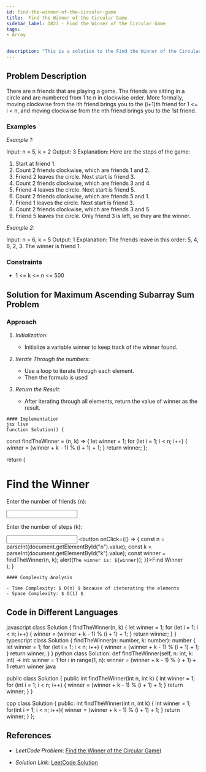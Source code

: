 ```yaml
---
id: find-the-winner-of-the-circular-game
title:  Find the Winner of the Circular Game
sidebar_label: 1823 - Find the Winner of the Circular Game
tags:
- Array


description: "This is a solution to the Find the Winner of the Circular Game problem on LeetCode."
---
```


## Problem Description
There are n friends that are playing a game. The friends are sitting in a circle and are numbered from 1 to n in clockwise order. More formally, moving clockwise from the ith friend brings you to the (i+1)th friend for 1 <= i < n, and moving clockwise from the nth friend brings you to the 1st friend.

### Examples

*Example 1:*



Input: n = 5, k = 2
Output: 3
Explanation: Here are the steps of the game:
1) Start at friend 1.
2) Count 2 friends clockwise, which are friends 1 and 2.
3) Friend 2 leaves the circle. Next start is friend 3.
4) Count 2 friends clockwise, which are friends 3 and 4.
5) Friend 4 leaves the circle. Next start is friend 5.
6) Count 2 friends clockwise, which are friends 5 and 1.
7) Friend 1 leaves the circle. Next start is friend 3.
8) Count 2 friends clockwise, which are friends 3 and 5.
9) Friend 5 leaves the circle. Only friend 3 is left, so they are the winner.


*Example 2:*

Input: n = 6, k = 5
Output: 1
Explanation: The friends leave in this order: 5, 4, 6, 2, 3. The winner is friend 1.


### Constraints

- 1 <= k <= n <= 500

## Solution for Maximum Ascending Subarray Sum Problem
### Approach 


1. *Initialization*:
   - Initialize a variable winner to keep track of the winner found.
   
2. *Iterate Through the numbers*:
   - Use a loop to iterate through each element.
   - Then the formula is used

3. *Return the Result*:
   - After iterating through all elements, return the value of winner as the result.

<Tabs>
  <TabItem value="Solution" label="Solution">

    #### Implementation
    jsx live
    function Solution() {
  const findTheWinner = (n, k) => {
    let winner = 1;
    for (let i = 1; i < n; i++) {
      winner = (winner + k - 1) % (i + 1) + 1;
    }
    return winner;
  };

  return (
    <div>
      <h1>Find the Winner</h1>
      <p>Enter the number of friends (n):</p>
      <input type="number" id="n" />
      <p>Enter the number of steps (k):</p>
      <input type="number" id="k" />
      <button onClick={() => {
        const n = parseInt(document.getElementById("n").value);
        const k = parseInt(document.getElementById("k").value);
        const winner = findTheWinner(n, k);
        alert(`The winner is: ${winner}`);
      }}>Find Winner</button>
    </div>
    );
  }

    

    #### Complexity Analysis

    - Time Complexity: $ O(n) $ because of iteterating the elements 
    - Space Complexity: $ O(1) $ 

   ## Code in Different Languages
   <Tabs>
  <TabItem value="JavaScript" label="JavaScript">
  <SolutionAuthor name="@hishitam299"/>
   javascript
class Solution {
  findTheWinner(n, k) {
    let winner = 1;
    for (let i = 1; i < n; i++) {
      winner = (winner + k - 1) % (i + 1) + 1;
    }
    return winner;
  }
}


    

  </TabItem>
  <TabItem value="TypeScript" label="TypeScript">
  <SolutionAuthor name="@ishitam299"/> 
   typescript
class Solution {
  findTheWinner(n: number, k: number): number {
    let winner = 1;
    for (let i = 1; i < n; i++) {
      winner = (winner + k - 1) % (i + 1) + 1;
    }
    return winner;
  }
}


    
  </TabItem>
  <TabItem value="Python" label="Python">
  <SolutionAuthor name="@ishitam299"/>
   python
class Solution:
  def findTheWinner(self, n: int, k: int) -> int:
    winner = 1
    for i in range(1, n):
      winner = (winner + k - 1) % (i + 1) + 1
    return winner


    

  </TabItem>
  <TabItem value="Java" label="Java">
  <SolutionAuthor name="@ishitam299"/>
   java

public class Solution {
  public int findTheWinner(int n, int k) {
    int winner = 1;
    for (int i = 1; i < n; i++) {
      winner = (winner + k - 1) % (i + 1) + 1;
    }
    return winner;
  }
}

    

  </TabItem>
  <TabItem value="C++" label="C++">
  <SolutionAuthor name="@ishitam299"/>
   cpp
class Solution {
public:
    int findTheWinner(int n, int k) {
        int winner = 1;
        for(int i = 1; i < n; i++){
            winner = (winner + k - 1) % (i + 1) + 1;
        }
        return winner;
    }
};
    
</TabItem>
</Tabs>

  </TabItem>
</Tabs>

## References

- *LeetCode Problem*: [Find the Winner of the Circular Game](https://leetcode.com/problems/find-the-winner-of-the-circular-game))

- *Solution Link*: [LeetCode Solution](https://leetcode.com/problems/find-the-winner-of-the-circular-game)